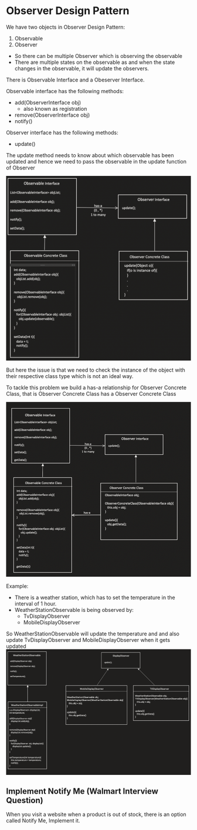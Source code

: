 # Observer Design Pattern

We have two objects in Observer Design Pattern:
1. Observable
2. Observer


- So there can be multiple Observer which is observing the observable
- There are multiple states on the observable as and when the state changes in the observable, it will update the observers.

There is Observable Interface and a Obeserver Interface.

Observable interface has the following methods:
- add(ObserverInterface obj)
    - also known as registration
- remove(ObserverInterface obj)
- notify()

Observer interface has the following methods:
- update()

The update method needs to know about which observable has been updated and hence we need to pass the observable in the update function of Observer

![alt text](../assets/observer-design-pattern-issue1.png)

But here the issue is that we need to check the instance of the object with their respective class type which is not an ideal way.

To tackle this problem we build a has-a relationship for Observer Concrete Class, that is Observer Concrete Class has a Observer Concrete Class

![alt text](../assets/observer-design-pattern.png)

Example:
- There is a weather station, which has to set the temperature in the interval of 1 hour.
- WeatherStationObservable is being observed by:
    - TvDisplayObserver
    - MobileDisplayObserver

So WeatherStationObservable will update the temperature and and also update TvDisplayObserver and MobileDisplayObserver when it gets updated
![alt text](../assets/weather-station.png)

## Implement Notify Me (Walmart Interview Question)
When you visit a website when a product is out of stock, there is an option called Notify Me, Implement it.

